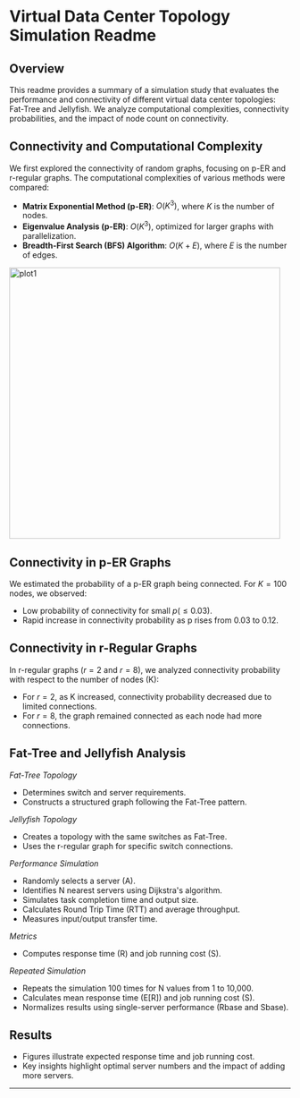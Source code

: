 # Virtual Data Center Topology Simulation Readme

## Overview

This readme provides a summary of a simulation study that evaluates the performance and connectivity of different virtual data center topologies: Fat-Tree and Jellyfish. We analyze computational complexities, connectivity probabilities, and the impact of node count on connectivity.

## Connectivity and Computational Complexity

We first explored the connectivity of random graphs, focusing on p-ER and r-regular graphs. The computational complexities of various methods were compared:

- **Matrix Exponential Method (p-ER)**: $O(K^3)$, where $K$ is the number of nodes.
- **Eigenvalue Analysis (p-ER)**: $O(K^3)$, optimized for larger graphs with parallelization.
- **Breadth-First Search (BFS) Algorithm**: $O(K + E)$, where $E$ is the number of edges.

<img width="485" alt="plot1" src="https://user-images.githubusercontent.com/113529675/271730219-019ee213-38c7-4c73-b919-9b4eed9fe759.png">

## Connectivity in p-ER Graphs

We estimated the probability of a p-ER graph being connected. For $K = 100$ nodes, we observed:

- Low probability of connectivity for small $p (≤ 0.03)$.
- Rapid increase in connectivity probability as p rises from 0.03 to 0.12.

## Connectivity in r-Regular Graphs

In r-regular graphs ($r = 2$ and $r = 8$), we analyzed connectivity probability with respect to the number of nodes (K):

- For $r = 2$, as K increased, connectivity probability decreased due to limited connections.
- For $r = 8$, the graph remained connected as each node had more connections.

## Fat-Tree and Jellyfish Analysis

*Fat-Tree Topology*

- Determines switch and server requirements.
- Constructs a structured graph following the Fat-Tree pattern.

*Jellyfish Topology*

- Creates a topology with the same switches as Fat-Tree.
- Uses the r-regular graph for specific switch connections.

*Performance Simulation*

- Randomly selects a server (A).
- Identifies N nearest servers using Dijkstra's algorithm.
- Simulates task completion time and output size.
- Calculates Round Trip Time (RTT) and average throughput.
- Measures input/output transfer time.

*Metrics*

- Computes response time (R) and job running cost (S).

*Repeated Simulation*

- Repeats the simulation 100 times for N values from 1 to 10,000.
- Calculates mean response time (E[R]) and job running cost (S).
- Normalizes results using single-server performance (Rbase and Sbase).

## Results

- Figures illustrate expected response time and job running cost.
- Key insights highlight optimal server numbers and the impact of adding more servers.

---

